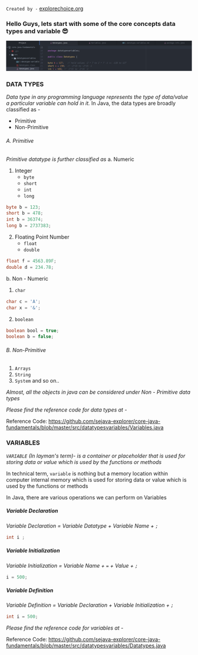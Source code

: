`Created by -`    [explorechoice.org](https://www.explorechoice.org)

<!-- ### [Emojies](https://github.com/markdown-it/markdown-it-emoji) -->
<!--
> Classic markup: :wink: :crush: :cry: :tear: :laughing: :yum:
>
> Shortcuts (emoticons): :-) :-( 8-) ;) -->

### Hello Guys, lets start with some of the core concepts data types and variable :sunglasses: ###
![code-sample](https://github.com/sejava-explorer/core-java-fundamentals/blob/master/images/githubdatatype.png)
### DATA TYPES ###

_Data type in any programming language represents the type of data/value a particular variable can hold in it._
In Java, the data types are broadly classified as -
-  Primitive
-  Non-Primitive

###### A. Primitive ######
_Primitive datatype is further classified as_
a. Numeric
  1. Integer
        - `byte`
        - `short`
        - `int`
        - `long`

```java
byte b = 123;
short b = 478;
int b = 36374;
long b = 2737383;
```
  2. Floating Point Number
        - `float`
        - `double`

```java
float f = 4563.89F;
double d = 234.78;
```
b. Non - Numeric
  1. `char`
  ```java
  char c = 'A';
  char x = '&';
  ```
  2. `boolean`
  ```java
  boolean bool = true;
  boolean b = false;
  ```

###### B. Non-Primitive ######
1. `Arrays`
2. `String`
3. `System` and so on..

_Almost, all the objects in java can be considered under Non - Primitive data types_

_Please find the reference code for data types at -_

Reference Code: https://github.com/sejava-explorer/core-java-fundamentals/blob/master/src/datatypesvariables/Variables.java


### VARIABLES ###

_`VARIABLE` (In layman's term)- is a container or placeholder that is used for storing data or value which is used by the functions or methods_

In technical term, `variable` is nothing but a memory location within computer internal memory which is used for storing data or value which is used by the functions or methods

In Java, there are various operations we can perform on Variables

##### Variable Declaration #####

  *Variable Declaration =  Variable Datatype + Variable Name + `;`*

  ```java
  int i ;
  ```

##### Variable Initialization #####

  *Variable Initialization =  Variable Name + `=` + Value + `;`*

  ```java
  i = 500;
  ```

##### Variable Definition #####

  *Variable Definition =  Variable Declaration + Variable Initialization + `;`*

  ```java
  int i = 500;
  ```

_Please find the reference code for variables at -_

Reference Code: https://github.com/sejava-explorer/core-java-fundamentals/blob/master/src/datatypesvariables/Datatypes.java
